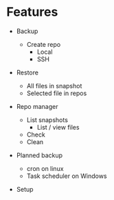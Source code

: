 
# Features

- Backup
    - Create repo
        - Local
        - SSH

- Restore
    - All files in snapshot
    - Selected file in repos

- Repo manager
    - List snapshots
        - List / view files
    - Check 
    - Clean 

- Planned backup 
    - cron on linux
    - Task scheduler on Windows

- Setup
    